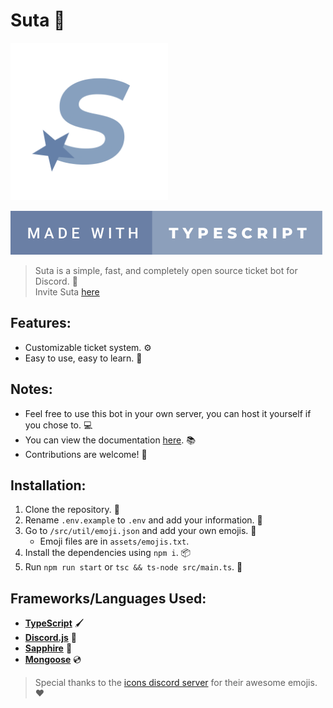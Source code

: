 # **Suta 💫**

<img src="assets/logo.png" width=50%></img>

[![Badge](assets/badge.svg)](https://forthebadge.com)

> Suta is a simple, fast, and completely open source ticket bot for Discord. 💫
\
> Invite Suta [here](https://discord.com/api/oauth2/authorize?client_id=958173449338093578&permissions=8&scope=bot%20applications.commands)

## **Features:**

- Customizable ticket system. ⚙️
- Easy to use, easy to learn. 💪

## **Notes:**

- Feel free to use this bot in your own server, you can host it yourself if you chose to. 💻
- You can view the documentation [here](https://github.com/DuroCodes/Suta/wiki). 📚
- Contributions are welcome! 🤝

## **Installation:**

1. Clone the repository. 📂
2. Rename `.env.example` to `.env` and add your information. 📝
3. Go to `/src/util/emoji.json` and add your own emojis. 💖
   - Emoji files are in `assets/emojis.txt`.
4. Install the dependencies using `npm i`. 📦
5. Run `npm run start` or `tsc && ts-node src/main.ts`. 🏁

## **Frameworks/Languages Used:**

- **[TypeScript](https://www.typescriptlang.org/)** 🖌
- **[Discord.js](https://www.discord.js.org/)** 📱
- **[Sapphire](https://npmjs.com/package/@sapphire/framework)** 💎
- **[Mongoose](https://mongoosejs.com)** 💿

> Special thanks to the [icons discord server](https://discord.gg/aPvvhefmt3) for their awesome emojis. ❤️
